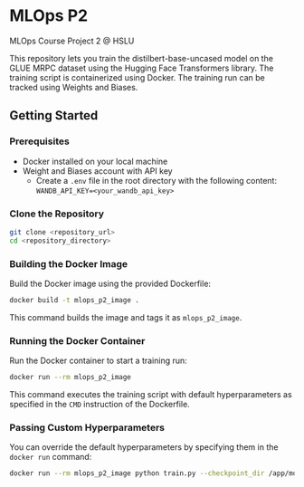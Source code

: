 # MLOps P2
MLOps Course Project 2 @ HSLU

This repository lets you train the distilbert-base-uncased model on the GLUE MRPC dataset using the Hugging Face Transformers library. The training script is containerized using Docker. The training run can be tracked using Weights and Biases.

## Getting Started

### Prerequisites
- Docker installed on your local machine
- Weight and Biases account with API key
    - Create a `.env` file in the root directory with the following content:
    ```WANDB_API_KEY=<your_wandb_api_key>```

### Clone the Repository
```sh
git clone <repository_url>
cd <repository_directory>
```

### Building the Docker Image
Build the Docker image using the provided Dockerfile:
```sh
docker build -t mlops_p2_image .
```
This command builds the image and tags it as `mlops_p2_image`.

### Running the Docker Container
Run the Docker container to start a training run:
```sh
docker run --rm mlops_p2_image
```
This command executes the training script with default hyperparameters as specified in the `CMD` instruction of the Dockerfile.

### Passing Custom Hyperparameters
You can override the default hyperparameters by specifying them in the `docker run` command:
```sh
docker run --rm mlops_p2_image python train.py --checkpoint_dir /app/models --lr 1e-3
```